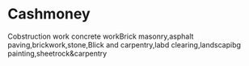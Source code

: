 # Cashmoney
Cobstruction work concrete workBrick masonry,asphalt paving,brickwork,stone,Blick and carpentry,labd clearing,landscapibg painting,sheetrock&amp;carpentry
